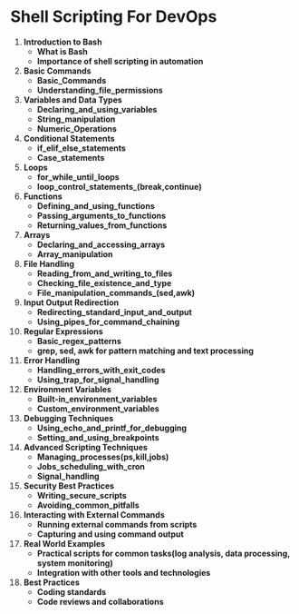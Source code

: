# Shell Scripting For DevOps

1. **Introduction to Bash**
    - **What is Bash**
    - **Importance of shell scripting in automation**
2. **Basic Commands**
    - **Basic_Commands**
    - **Understanding_file_permissions**
3. **Variables and Data Types**
    - **Declaring_and_using_variables**
    - **String_manipulation**
    - **Numeric_Operations**
4. **Conditional Statements**
    - **if_elif_else_statements**
    - **Case_statements**
5. **Loops**
    - **for_while_until_loops**
    - **loop_control_statements_(break,continue)**
6. **Functions**
    - **Defining_and_using_functions**
    - **Passing_arguments_to_functions**
    - **Returning_values_from_functions**
7. **Arrays**
    - **Declaring_and_accessing_arrays** 
    - **Array_manipulation**
8. **File Handling**
    - **Reading_from_and_writing_to_files**
    - **Checking_file_existence_and_type**
    - **File_manipulation_commands_(sed,awk)**
9. **Input Output Redirection**
    - **Redirecting_standard_input_and_output**
    - **Using_pipes_for_command_chaining**
10. **Regular Expressions**
     - **Basic_regex_patterns**
     - **grep, sed, awk for pattern matching and text processing**
11. **Error Handling**
     - **Handling_errors_with_exit_codes**
     - **Using_trap_for_signal_handling**
12. **Environment Variables**
     - **Built-in_environment_variables**
     - **Custom_environment_variables**
13. **Debugging Techniques**
     - **Using_echo_and_printf_for_debugging**
     - **Setting_and_using_breakpoints**
14. **Advanced Scripting Techniques**
     - **Managing_processes(ps,kill,jobs)**
     - **Jobs_scheduling_with_cron**
     - **Signal_handling**
15. **Security Best Practices**
     - **Writing_secure_scripts**
     - **Avoiding_common_pitfalls**
16. **Interacting with External Commands**
     - **Running external commands from scripts**
     - **Capturing and using command output**
17. **Real World Examples**
     - **Practical scripts for common tasks(log analysis, data processing, system monitoring)**
     - **Integration with other tools and technologies**
18. **Best Practices**
     - **Coding standards**
     - **Code reviews and collaborations**

     
     
    
    
    
    
    
    
    
    
    
    
    
    
    
    
    
    
    
    
    
    
    
    
    
    
    
    
    
    
    
